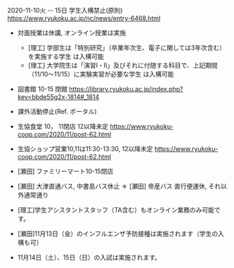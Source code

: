 2020-11-10火 -- 15日 学生入構禁止(原則) https://www.ryukoku.ac.jp/nc/news/entry-6468.html

* 対面授業は休講, オンライン授業は実施
  * [理工] 学部生は「特別研究」（卒業年次生、電子に関しては3年次含む）を実施する学生 は入構可能
  * [理工] 大学院生は「演習Ⅰ・Ⅱ」及びそれに付随する科目で、上記期間（11/10～11/15）に実験実習が必要な学生 は入構可能

* 図書館 10-15 閉館 https://library.ryukoku.ac.jp/index.php?key=bbde55g2x-1814#_1814
* 課外活動停止(Ref. ポータル)
* 生協食堂 10， 11閉店 12以降未定 https://www.ryukoku-coop.com/2020/11/post-62.html
* 生協ショップ営業10,11は11:30-13:30, 12以降未定 https://www.ryukoku-coop.com/2020/11/post-62.html
* [瀬田] ファミリーマート10-15閉店
* [瀬田] 大津直通バス, 中書島バス休止
＊ [瀬田] 帝産バス 直行便運休, それ以外通常通り

* [理工]学生アシスタントスタッフ（TA含む）もオンライン業務のみ可能です。
* [瀬田]11月13日（金）のインフルエンザ予防接種は実施されます（学生の入構も可）
* 11月14日（土）、15日（日）の入試は実施されます。
